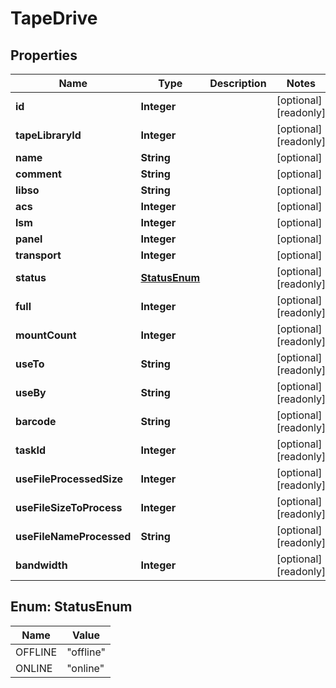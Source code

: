 

# TapeDrive

## Properties

Name | Type | Description | Notes
------------ | ------------- | ------------- | -------------
**id** | **Integer** |  |  [optional] [readonly]
**tapeLibraryId** | **Integer** |  |  [optional] [readonly]
**name** | **String** |  |  [optional]
**comment** | **String** |  |  [optional]
**libso** | **String** |  |  [optional]
**acs** | **Integer** |  |  [optional]
**lsm** | **Integer** |  |  [optional]
**panel** | **Integer** |  |  [optional]
**transport** | **Integer** |  |  [optional]
**status** | [**StatusEnum**](#StatusEnum) |  |  [optional] [readonly]
**full** | **Integer** |  |  [optional] [readonly]
**mountCount** | **Integer** |  |  [optional] [readonly]
**useTo** | **String** |  |  [optional] [readonly]
**useBy** | **String** |  |  [optional] [readonly]
**barcode** | **String** |  |  [optional] [readonly]
**taskId** | **Integer** |  |  [optional] [readonly]
**useFileProcessedSize** | **Integer** |  |  [optional] [readonly]
**useFileSizeToProcess** | **Integer** |  |  [optional] [readonly]
**useFileNameProcessed** | **String** |  |  [optional] [readonly]
**bandwidth** | **Integer** |  |  [optional] [readonly]



## Enum: StatusEnum

Name | Value
---- | -----
OFFLINE | &quot;offline&quot;
ONLINE | &quot;online&quot;



